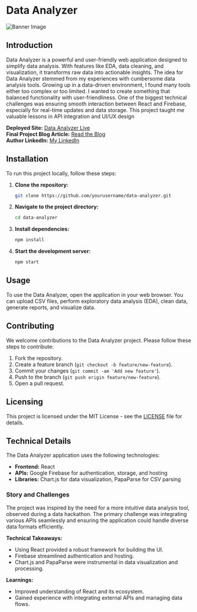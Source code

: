 # Data Analyzer

![Banner Image](path/to/banner/image.png)

## Introduction
Data Analyzer is a powerful and user-friendly web application designed to simplify data analysis. With features like EDA, data cleaning, and visualization, it transforms raw data into actionable insights. 
The idea for Data Analyzer stemmed from my experiences with cumbersome data analysis tools. Growing up in a data-driven environment, I found many tools either too complex or too limited. I wanted to create something that balanced functionality with user-friendliness. One of the biggest technical challenges was ensuring smooth interaction between React and Firebase, especially for real-time updates and data storage. This project taught me valuable lessons in API integration and UI/UX design

**Deployed Site:** [Data Analyzer Live](https://data-analyzer-429523.uc.r.appspot.com/)  
**Final Project Blog Article:** [Read the Blog](https://medium.com/@ronaldodongo76/building-the-data-analyzer-a-journey-in-data-visualization-and-analysis-58302c6abd20)  
**Author LinkedIn:** [My LinkedIn](https://www.linkedin.com/posts/rodongo_building-the-data-analyzer-a-journey-in-activity-7221987977894199299-7Mmt?utm_source=share&utm_medium=member_desktop)

## Installation
To run this project locally, follow these steps:

1. **Clone the repository:**
    ```bash
    git clone https://github.com/yourusername/data-analyzer.git
    ```
2. **Navigate to the project directory:**
    ```bash
    cd data-analyzer
    ```
3. **Install dependencies:**
    ```bash
    npm install
    ```
4. **Start the development server:**
    ```bash
    npm start
    ```

## Usage
To use the Data Analyzer, open the application in your web browser. You can upload CSV files, perform exploratory data analysis (EDA), clean data, generate reports, and visualize data.

## Contributing
We welcome contributions to the Data Analyzer project. Please follow these steps to contribute:

1. Fork the repository.
2. Create a feature branch (`git checkout -b feature/new-feature`).
3. Commit your changes (`git commit -am 'Add new feature'`).
4. Push to the branch (`git push origin feature/new-feature`).
5. Open a pull request.


## Licensing
This project is licensed under the MIT License - see the [LICENSE](LICENSE) file for details.


## Technical Details
The Data Analyzer application uses the following technologies:
- **Frontend:** React
- **APIs:** Google Firebase for authentication, storage, and hosting
- **Libraries:** Chart.js for data visualization, PapaParse for CSV parsing

### Story and Challenges
The project was inspired by the need for a more intuitive data analysis tool, observed during a data hackathon. The primary challenge was integrating various APIs seamlessly and ensuring the application could handle diverse data formats efficiently.

**Technical Takeaways:**
- Using React provided a robust framework for building the UI.
- Firebase streamlined authentication and hosting.
- Chart.js and PapaParse were instrumental in data visualization and processing.

**Learnings:**
- Improved understanding of React and its ecosystem.
- Gained experience with integrating external APIs and managing data flows.

